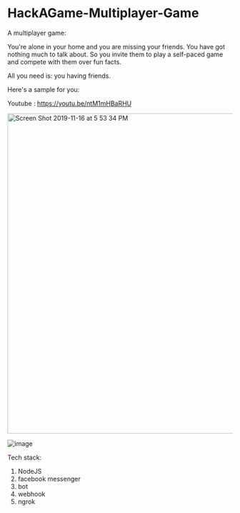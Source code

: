 # HackAGame-Multiplayer-Game
A multiplayer game:

You're alone in your home and you are missing your friends. You have got nothing much to talk about.
So you invite them to play a self-paced game and compete with them over fun facts.

All you need is: you having friends. 

Here's a sample for you:

Youtube : https://youtu.be/ntM1mHBaRHU

<img width="718" alt="Screen Shot 2019-11-16 at 5 53 34 PM" src="https://user-images.githubusercontent.com/5762548/69002983-2027ce00-08af-11ea-92c8-d8345c27f516.png">

![image](https://user-images.githubusercontent.com/5762548/69002987-39307f00-08af-11ea-81cd-47be6c4c1851.png)

Tech stack:

1. NodeJS
2. facebook messenger
3. bot
4. webhook
5. ngrok
